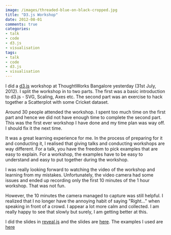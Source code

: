 ```yaml
---
image: /images/threaded-blue-on-black-cropped.jpg
title: "D3.js Workshop"
date: 2012-08-01
comments: true
categories:
- talk
- code
- d3.js
- visualisation
tags:
- talk
- code
- d3.js
- visualisation
---
```

I did a [d3.js](http://d3js.org) workshop at ThoughtWorks Bangalore yesterday (31st
July, 2012). I split the workshop in to two parts. The first was a basic
introduction to d3.js - SVG, Scaling, Axes etc. The second part
was an exercise to hack together a Scatterplot with some Cricket
dataset.

Around 30 people attended the workshop. I spent too much time on the first part and hence we did not have enough
time to complete the second part. This was the first ever workshop I have done
and my time plan was way off. I should fix it the next time.

<!--more-->

It was a great learning experience for me. In the process of preparing
for it and conducting it, I realised that giving talks and conducting
workshops are way different. For a talk, you have the freedom to pick
examples that are easy to explain. For a workshop, the examples have to
be easy to understand and easy to put together during the workshop.

I was really looking forward to watching the video of the workshop and
learning from my mistakes. Unfortunately, the video camera had some
issues and ended up recording only the first 10 minutes of the 1 hour
workshop. That was not fun.

However, the 10 minutes the camera managed to capture was still
helpful. I realized that I no longer have the annoying habit of saying
"Right..." when speaking in front of a crowd. I appear a lot more calm
and collected. I am really happy to see that slowly but surely, I am
getting better at this.

I did the slides in [reveal.js](http://lab.hakim.se/reveal-js/) and the
slides are [here](/visualizations/d3-workshop/index.html). The examples I used are [here](https://github.com/sdqali/d3-dojo)
